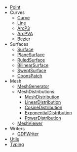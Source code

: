 * [Point](Point.md)
* Curves
    * [Curve](Curve.md)
    * [Line](Line.md)
    * [ArcP3](Arc3P.md)
    * [ArcPVA](ArcPVA.md)
    * [Bezier](Bezier.md)
* Surfaces
    * [Surface](Surface.md)
    * [PlaneSurface](PlaneSurface.md)
    * [RuledSurface](RuledSurface.md)
    * [BilinearSurface](BilinearSurface.md)
    * [SweptSurface](SweptSurface.md)
    * [CoonsPatch](CoonsPatch.md)
* Mesh
    * [MeshGenerator](MeshGenerator.md)
    * MeshDistributions:
        * [MeshDistribution](MeshDistribution.md)
        * [LinearDistribution](LinearDistribution.md)
        * [CosineDistribution](CosineDistribution.md)
        * [ExponentialDistribution](ExponentialDistribution.md)
        * [PowerDistribution](PowerDistribution.md)
    * [MeshViewer](MeshViewer.md)
* Writers
    * [GDFWriter](GDFWriter.md)
* [Utils](Utils.md)
* [Typing](Typing.md)
